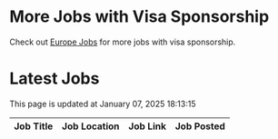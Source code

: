 # More Jobs with Visa Sponsorship

Check out [Europe Jobs](https://github.com/sureshparimi/europejobs#latest-jobs) for more jobs with visa sponsorship.

# Latest Jobs

This page is updated at January 07, 2025 18:13:15

| Job Title | Job Location | Job Link | Job Posted |
| --- | --- | --- | --- |
